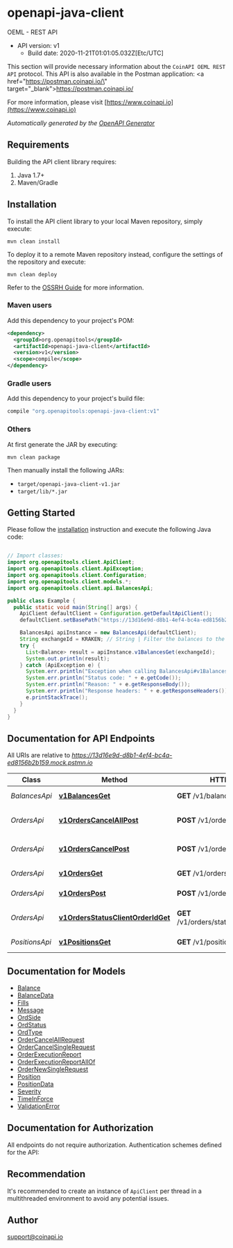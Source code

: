 # openapi-java-client

OEML - REST API
- API version: v1
  - Build date: 2020-11-21T01:01:05.032Z[Etc/UTC]

This section will provide necessary information about the `CoinAPI OEML REST API` protocol.
This API is also available in the Postman application: <a href=\"https://postman.coinapi.io/\" target=\"_blank\">https://postman.coinapi.io/</a>      


  For more information, please visit [https://www.coinapi.io](https://www.coinapi.io)

*Automatically generated by the [OpenAPI Generator](https://openapi-generator.tech)*


## Requirements

Building the API client library requires:
1. Java 1.7+
2. Maven/Gradle

## Installation

To install the API client library to your local Maven repository, simply execute:

```shell
mvn clean install
```

To deploy it to a remote Maven repository instead, configure the settings of the repository and execute:

```shell
mvn clean deploy
```

Refer to the [OSSRH Guide](http://central.sonatype.org/pages/ossrh-guide.html) for more information.

### Maven users

Add this dependency to your project's POM:

```xml
<dependency>
  <groupId>org.openapitools</groupId>
  <artifactId>openapi-java-client</artifactId>
  <version>v1</version>
  <scope>compile</scope>
</dependency>
```

### Gradle users

Add this dependency to your project's build file:

```groovy
compile "org.openapitools:openapi-java-client:v1"
```

### Others

At first generate the JAR by executing:

```shell
mvn clean package
```

Then manually install the following JARs:

* `target/openapi-java-client-v1.jar`
* `target/lib/*.jar`

## Getting Started

Please follow the [installation](#installation) instruction and execute the following Java code:

```java

// Import classes:
import org.openapitools.client.ApiClient;
import org.openapitools.client.ApiException;
import org.openapitools.client.Configuration;
import org.openapitools.client.models.*;
import org.openapitools.client.api.BalancesApi;

public class Example {
  public static void main(String[] args) {
    ApiClient defaultClient = Configuration.getDefaultApiClient();
    defaultClient.setBasePath("https://13d16e9d-d8b1-4ef4-bc4a-ed8156b2b159.mock.pstmn.io");

    BalancesApi apiInstance = new BalancesApi(defaultClient);
    String exchangeId = KRAKEN; // String | Filter the balances to the specific exchange.
    try {
      List<Balance> result = apiInstance.v1BalancesGet(exchangeId);
      System.out.println(result);
    } catch (ApiException e) {
      System.err.println("Exception when calling BalancesApi#v1BalancesGet");
      System.err.println("Status code: " + e.getCode());
      System.err.println("Reason: " + e.getResponseBody());
      System.err.println("Response headers: " + e.getResponseHeaders());
      e.printStackTrace();
    }
  }
}

```

## Documentation for API Endpoints

All URIs are relative to *https://13d16e9d-d8b1-4ef4-bc4a-ed8156b2b159.mock.pstmn.io*

Class | Method | HTTP request | Description
------------ | ------------- | ------------- | -------------
*BalancesApi* | [**v1BalancesGet**](docs/BalancesApi.md#v1BalancesGet) | **GET** /v1/balances | Get balances
*OrdersApi* | [**v1OrdersCancelAllPost**](docs/OrdersApi.md#v1OrdersCancelAllPost) | **POST** /v1/orders/cancel/all | Cancel all orders request
*OrdersApi* | [**v1OrdersCancelPost**](docs/OrdersApi.md#v1OrdersCancelPost) | **POST** /v1/orders/cancel | Cancel order request
*OrdersApi* | [**v1OrdersGet**](docs/OrdersApi.md#v1OrdersGet) | **GET** /v1/orders | Get open orders
*OrdersApi* | [**v1OrdersPost**](docs/OrdersApi.md#v1OrdersPost) | **POST** /v1/orders | Send new order
*OrdersApi* | [**v1OrdersStatusClientOrderIdGet**](docs/OrdersApi.md#v1OrdersStatusClientOrderIdGet) | **GET** /v1/orders/status/{client_order_id} | Get order execution report
*PositionsApi* | [**v1PositionsGet**](docs/PositionsApi.md#v1PositionsGet) | **GET** /v1/positions | Get open positions


## Documentation for Models

 - [Balance](docs/Balance.md)
 - [BalanceData](docs/BalanceData.md)
 - [Fills](docs/Fills.md)
 - [Message](docs/Message.md)
 - [OrdSide](docs/OrdSide.md)
 - [OrdStatus](docs/OrdStatus.md)
 - [OrdType](docs/OrdType.md)
 - [OrderCancelAllRequest](docs/OrderCancelAllRequest.md)
 - [OrderCancelSingleRequest](docs/OrderCancelSingleRequest.md)
 - [OrderExecutionReport](docs/OrderExecutionReport.md)
 - [OrderExecutionReportAllOf](docs/OrderExecutionReportAllOf.md)
 - [OrderNewSingleRequest](docs/OrderNewSingleRequest.md)
 - [Position](docs/Position.md)
 - [PositionData](docs/PositionData.md)
 - [Severity](docs/Severity.md)
 - [TimeInForce](docs/TimeInForce.md)
 - [ValidationError](docs/ValidationError.md)


## Documentation for Authorization

All endpoints do not require authorization.
Authentication schemes defined for the API:

## Recommendation

It's recommended to create an instance of `ApiClient` per thread in a multithreaded environment to avoid any potential issues.

## Author

support@coinapi.io

